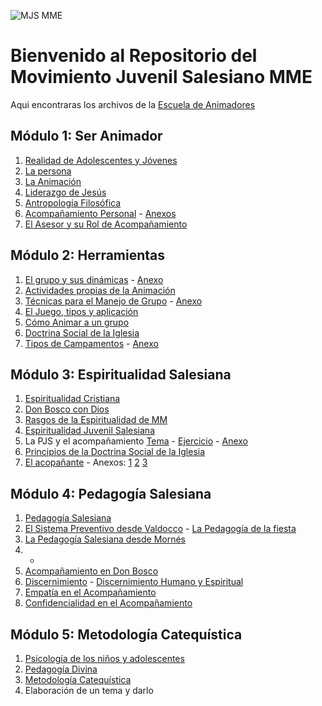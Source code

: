 ![MJS MME](Files/MJS_LOGO.jpg)

# Bienvenido al Repositorio del Movimiento Juvenil Salesiano MME

Aqui encontraras los archivos de la [Escuela de Animadores](https://mjsmme.gnomio.com/)

## Módulo 1: Ser Animador

1. [Realidad de Adolescentes y Jóvenes](Escuela_de_Animadores/1_Ser_Animador/1_1_Realidad_de_Adolescentes_y_Jovenes.pdf)
2. [La persona](Escuela_de_Animadores/1_Ser_Animador/1_2_La_persona.pdf)
3. [La Animación](Escuela_de_Animadores/1_Ser_Animador/1_3_Animacion.pdf)
4. [Liderazgo de Jesús](Escuela_de_Animadores/1_Ser_Animador/1_4_Liderazgo_de_Jesus.pdf)
5. [Antropología Filosófica](Escuela_de_Animadores/1_Ser_Animador/1_5_Antropologia_Filosofica.pdf)
6. [Acompañamiento Personal](Escuela_de_Animadores/1_Ser_Animador/1_6_Acompañamiento_Personal.pdf) - [Anexos](Escuela_de_Animadores/1_Ser_Animador/1_6_Situacion_del_Acompañamiento_en_la_Pastoral_Juvenil_Salesiana_Anexo.pdf)
7. [El Asesor y su Rol de Acompañamiento](Escuela_de_Animadores/1_Ser_Animador/1_7_El_Asesor_y_su_Rol_de_Acompañamiento.pdf)

## Módulo 2: Herramientas
1. [El grupo y sus dinámicas](Escuela_de_Animadores/2_Herramientas/2_1_El_grupo_y_sus_dinamicas.pdf) - [Anexo](Escuela_de_Animadores/2_Herramientas/2_1_El_grupo_y_sus_dinamicas_Anexo.pdf)
2. [Actividades propias de la Animación](Escuela_de_Animadores/2_Herramientas/2_3_Actividades_Propias_de_la_Animacion.txt)
3. [Técnicas para el Manejo de Grupo](Escuela_de_Animadores/2_Herramientas/2_3_Tecnicas_para_el_Manejo_de_Grupo.pdf) - [Anexo](Escuela_de_Animadores/2_Herramientas/2_3_Manual_de_Tecnicas_Grupales_Anexo.pdf)
4. [El Juego, tipos y aplicación](Escuela_de_Animadores/2_Herramientas/2_4_El_Juego_tipos_y_aplicacion.pdf)
5. [Cómo Animar a un grupo](Escuela_de_Animadores/2_Herramientas/2_5_Como_Animar_a_un_grupo.pdf)
6. [Doctrina Social de la Iglesia](Escuela_de_Animadores/2_Herramientas/2_6_Doctrina_Social_de_la_Iglesia.pdf)
7. [Tipos de Campamentos](Escuela_de_Animadores/2_Herramientas/2_7_Tipos_de_Campamentos.pdf) - [Anexo](Escuela_de_Animadores/2_Herramientas/2_7_Tipos_de_Campamentos_Anexo.pdf)

## Módulo 3: Espiritualidad Salesiana
1. [Espiritualidad Cristiana](Escuela_de_Animadores/3_Espiritualidad_Salesiana/3_1_Espiritualidad_Cristiana.pdf)
2. [Don Bosco con Dios](Escuela_de_Animadores/3_Espiritualidad_Salesiana/3_2_Don_Bosco_con_Dios.pdf)
3. [Rasgos de la Espiritualidad de MM](Escuela_de_Animadores/3_Espiritualidad_Salesiana/3_3_Rasgos_de_la_Espiritualidad_de_MM.pdf)
4. [Espiritualidad Juvenil Salesiana](Escuela_de_Animadores/3_Espiritualidad_Salesiana/3_4_Espiritualidad_Juvenil_Salesiana.pdf)
5. La PJS y el acompañamiento [Tema](Escuela_de_Animadores/3_Espiritualidad_Salesiana/3_5_La_PJS_y_el_acompañamiento_Tema.pdf) - [Ejercicio](Escuela_de_Animadores/3_Espiritualidad_Salesiana/3_5_La_PJS_y_el_acompañamiento_Ejercicio.pdf) - [Anexo](Escuela_de_Animadores/3_Espiritualidad_Salesiana/3_5_Acompañamiento_Personal_Material_de_Apoyo.pdf)
6. [Principios de la Doctrina Social de la Iglesia](Escuela_de_Animadores/3_Espiritualidad_Salesiana/3_6_Principios_de_la_DSI.pdf)
7. [El acopañante](Escuela_de_Animadores/3_Espiritualidad_Salesiana/3_7_El_Acompañante.pdf) - Anexos: [1](Escuela_de_Animadores/3_Espiritualidad_Salesiana/3_7_El_Acompañante_Anexo_1.pdf) [2](Escuela_de_Animadores/3_Espiritualidad_Salesiana/3_7_El_Acompañante_Anexo_2.pdf) [3](Escuela_de_Animadores/3_Espiritualidad_Salesiana/3_7_El_Acompañante_Anexo_3.pdf)

## Módulo 4: Pedagogía Salesiana
1. [Pedagogía Salesiana](Escuela_de_Animadores/4_Pedagogia_Salesiana/4_1_Pedagogia_Salesiana.pdf)
2. [El Sistema Preventivo desde Valdocco](Escuela_de_Animadores/4_Pedagogia_Salesiana/4_2_El_Sistema_Preventivo_desde_Valdocco.pdf) - [La Pedagogía de la fiesta](Escuela_de_Animadores/4_Pedagogia_Salesiana/4_2_1_La_pedagogia_de_la_fiesta.pdf)
3. [La Pedagogía Salesiana desde Mornés](Escuela_de_Animadores/4_Pedagogia_Salesiana/4_3_La_Pedagogia_Salesiana_desde_Mornes.pdf)
4. -
5. [Acompañamiento en Don Bosco](Escuela_de_Animadores/4_Pedagogia_Salesiana/4_5_Acompanamiento_en_DB.pdf)
6. [Discernimiento](Escuela_de_Animadores/4_Pedagogia_Salesiana/4_6_Discernimiento.pdf) - [Discernimiento Humano y Espiritual](Escuela_de_Animadores/4_Pedagogia_Salesiana/4_6_1_Discernimiento_Humano_y_Espiritual.pdf)
7. [Empatía en el Acompañamiento](Escuela_de_Animadores/4_Pedagogia_Salesiana/4_7_Empatia_en_el_acompañamiento.pdf)
8. [Confidencialidad en el Acompañamiento](Escuela_de_Animadores/4_Pedagogia_Salesiana/4_8_Confidencialidad_en_el_acompañamiento.pdf)

## Módulo 5: Metodología Catequística

1. [Psicología de los niños y adolescentes](Files/5_1_Psicologia.pdf)
2. [Pedagogía Divina](https://github.com/RicardoZamoraD/Movimiento_Juvenil_Salesiano_MME/blob/main/Files/5.2%20Pedagogia%20divina.pdf)
3. [Metodología Catequística](https://github.com/RicardoZamoraD/Movimiento_Juvenil_Salesiano_MME/blob/main/Files/5.3%20metodolog%C3%ACa%20catequistica.pdf)
4. Elaboración de un tema y darlo
